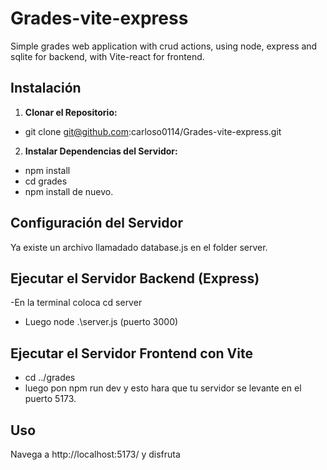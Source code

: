 # Grades-vite-express
Simple grades web application with crud actions, using node, express and sqlite for backend, with Vite-react for frontend.

## Instalación

1. **Clonar el Repositorio:**

- git clone git@github.com:carloso0114/Grades-vite-express.git

2. **Instalar Dependencias del Servidor:**
- npm install 
- cd grades 
- npm install de nuevo.

## Configuración del Servidor
Ya existe un archivo llamadado database.js en el folder server.

## Ejecutar el Servidor Backend (Express)
-En la terminal coloca cd server 
- Luego node .\server.js  (puerto 3000)

## Ejecutar el Servidor Frontend con Vite
- cd ../grades
- luego pon npm run dev y esto hara que tu servidor se levante en el puerto 5173.

## Uso
Navega a http://localhost:5173/ y disfruta
